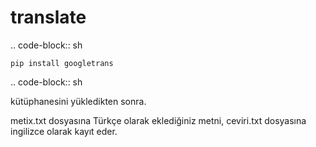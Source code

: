 # translate
.. code-block:: sh

    pip install googletrans

.. code-block:: sh

kütüphanesini yükledikten sonra.


metix.txt dosyasına Türkçe olarak eklediğiniz metni, ceviri.txt dosyasına ingilizce olarak kayıt eder.
